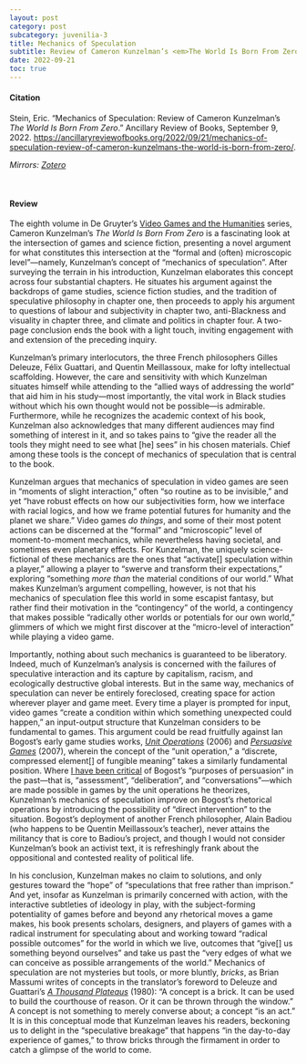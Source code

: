 ```yaml
---
layout: post
category: post
subcategory: juvenilia-3
title: Mechanics of Speculation
subtitle: Review of Cameron Kunzelman’s <em>The World Is Born From Zero</em>
date: 2022-09-21
toc: true
---
```


#### Citation

Stein, Eric. “Mechanics of Speculation: Review of Cameron Kunzelman’s *The World Is Born From Zero*.” Ancillary Review of Books, September 9, 2022. <https://ancillaryreviewofbooks.org/2022/09/21/mechanics-of-speculation-review-of-cameron-kunzelmans-the-world-is-born-from-zero/>.

*Mirrors: [Zotero](https://www.zotero.org/steinea#MHV82WKF)*

<br>


#### Review

The eighth volume in De Gruyter’s [Video Games and the Humanities](https://www.degruyter.com/serial/vgh-b/html) series, Cameron Kunzelman’s *The World Is Born From Zero* is a fascinating look at the intersection of games and science fiction, presenting a novel argument for what constitutes this intersection at the “formal and (often) microscopic level”—namely, Kunzelman’s concept of “mechanics of speculation”. After surveying the terrain in his introduction, Kunzelman elaborates this concept across four substantial chapters. He situates his argument against the backdrops of game studies, science fiction studies, and the tradition of speculative philosophy in chapter one, then proceeds to apply his argument to questions of labour and subjectivity in chapter two, anti-Blackness and visuality in chapter three, and climate and politics in chapter four. A two-page conclusion ends the book with a light touch, inviting engagement with and extension of the preceding inquiry.

Kunzelman’s primary interlocutors, the three French philosophers Gilles Deleuze, Félix Guattari, and Quentin Meillassoux, make for lofty intellectual scaffolding. However, the care and sensitivity with which Kunzelman situates himself while attending to the “allied ways of addressing the world” that aid him in his study—most importantly, the vital work in Black studies without which his own thought would not be possible—is admirable. Furthermore, while he recognizes the academic context of his book, Kunzelman also acknowledges that many different audiences may find something of interest in it, and so takes pains to “give the reader all the tools they might need to see what [he] sees” in his chosen materials. Chief among these tools is the concept of mechanics of speculation that is central to the book.

Kunzelman argues that mechanics of speculation in video games are seen in “moments of slight interaction,” often “so routine as to be invisible,” and yet “have robust effects on how our subjectivities form, how we interface with racial logics, and how we frame potential futures for humanity and the planet we share.” Video games *do things*, and some of their most potent actions can be discerned at the “formal” and “microscopic” level of moment-to-moment mechanics, while nevertheless having societal, and sometimes even planetary effects. For Kunzelman, the uniquely science-fictional of these mechanics are the ones that “activate[] speculation within a player,” allowing a player to “swerve and transform their expectations,” exploring “something *more than* the material conditions of our world.” What makes Kunzelman’s argument compelling, however, is not that his mechanics of speculation flee this world in some escapist fantasy, but rather find their motivation in the “contingency” of the world, a contingency that makes possible “radically other worlds or potentials for our own world,” glimmers of which we might first discover at the “micro-level of interaction” while playing a video game.

Importantly, nothing about such mechanics is guaranteed to be liberatory. Indeed, much of Kunzelman’s analysis is concerned with the failures of speculative interaction and its capture by capitalism, racism, and ecologically destructive global interests. But in the same way, mechanics of speculation can never be entirely foreclosed, creating space for action wherever player and game meet. Every time a player is prompted for input, video games “create a condition within which something unexpected could happen,” an input-output structure that Kunzelman considers to be fundamental to games. This argument could be read fruitfully against Ian Bogost’s early game studies works, [*Unit Operations*](https://bookshop.org/a/79715/9780262524872) (2006) and [*Persuasive Games*](https://bookshop.org/a/79715/9780262514880) (2007), wherein the concept of the “unit operation,” a “discrete, compressed element[] of fungible meaning” takes a similarly fundamental position. Where [I have been critical](https://zenodo.org/record/5156494) of Bogost’s “purposes of persuasion” in the past—that is, “assessment”, “deliberation”, and “conversations”—which are made possible in games by the unit operations he theorizes, Kunzelman’s mechanics of speculation improve on Bogost’s rhetorical operations by introducing the possibility of “direct intervention” to the situation. Bogost’s deployment of another French philosopher, Alain Badiou (who happens to be Quentin Meillassoux’s teacher), never attains the militancy that is core to Badiou’s project, and though I would not consider Kunzelman’s book an activist text, it is refreshingly frank about the oppositional and contested reality of political life.

In his conclusion, Kunzelman makes no claim to solutions, and only gestures toward the “hope” of “speculations that free rather than imprison.” And yet, insofar as Kunzelman is primarily concerned with action, with the interactive subtleties of ideology in play, with the subject-forming potentiality of games before and beyond any rhetorical moves a game makes, his book presents scholars, designers, and players of games with a radical instrument for speculating about and working toward “radical possible outcomes” for the world in which we live, outcomes that “give[] us something beyond ourselves” and take us past the “very edges of what we can conceive as possible arrangements of the world.” Mechanics of speculation are not mysteries but tools, or more bluntly, *bricks*, as Brian Massumi writes of concepts in the translator’s foreword to Deleuze and Guattari’s [*A Thousand Plateaus*](https://bookshop.org/a/79715/9780816614028) (1980): “A concept is a brick. It can be used to build the courthouse of reason. Or it can be thrown through the window.”  A concept is not something to merely converse about; a concept “is an act.” It is in this conceptual mode that Kunzelman leaves his readers, beckoning us to delight in the “speculative breakage” that happens “in the day-to-day experience of games,” to throw bricks through the firmament in order to catch a glimpse of the world to come.

